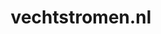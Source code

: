 ---
layout: post
title:  "vechtstromen.nl"
internal_url:  "/dutchgov/vechtstromen.nl.html"
categories: dutchgov
---